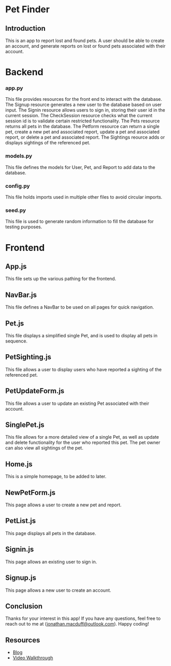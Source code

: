 # Pet Finder

## Introduction

This is an app to report lost and found pets. A user should be able to create an account, and generate reports on lost or found pets associated with their account.

# Backend

### app.py

This file provides resources for the front end to interact with the database. The Signup resource generates a new user to the database based on user input. The Signin resource allows users to sign in, storing their user id in the current session. The CheckSession resource checks what the current session id is to validate certain restricted functionality. The Pets resource returns all pets in the database. The Petform resource can return a single pet, create a new pet and associated report, update a pet and associated report, or delete a pet and associated report. The Sightings reource adds or displays sightings of the referenced pet.

### models.py

This file defines the models for User, Pet, and Report to add data to the database.

### config.py

This file holds imports used in multiple other files to avoid circular imports.

### seed.py

This file is used to generate random information to fill the database for testing purposes.

# Frontend

## App.js

This file sets up the various pathing for the frontend.

## NavBar.js

This file defines a NavBar to be used on all pages for quick navigation.

## Pet.js

This file displays a simplified single Pet, and is used to display all pets in sequence.

## PetSighting.js

This file allows a user to display users who have reported a sighting of the referenced pet.

## PetUpdateForm.js

This file allows a user to update an existing Pet associated with their account.

## SinglePet.js

This file allows for a more detailed view of a single Pet, as well as update and delete functionality for the user who reported this pet. The pet owner can also view all sightings of the pet.

## Home.js

This is a simple homepage, to be added to later.

## NewPetForm.js

This page allows a user to create a new pet and report.

## PetList.js

This page displays all pets in the database.

## Signin.js

This page allows an existing user to sign in.

## Signup.js

This page allows a new user to create an account.

## Conclusion

Thanks for your interest in this app! If you have any questions, feel free to reach out to me at (jonathan.macduff@outlook.com). Happy coding!

## Resources

- [Blog](https://medium.com/@jonathan-macduff/building-a-pet-finder-19a3e57a04d5)
- [Video Walkthrough](https://youtu.be/YQqpgJgfqSc)